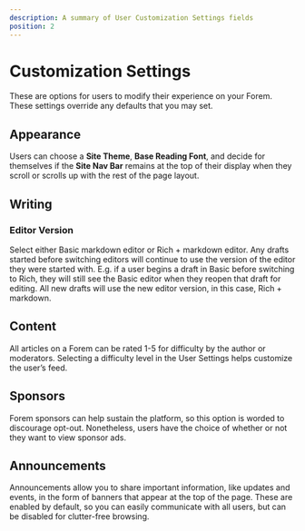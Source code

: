 ```yaml
---
description: A summary of User Customization Settings fields
position: 2
---
```


# Customization Settings

These are options for users to modify their experience on your Forem. These settings override any defaults that you may set.

## Appearance
Users can choose a **Site Theme**, **Base Reading Font**, and decide for themselves if the **Site Nav Bar** remains at the top of their display when they scroll or scrolls up with the rest of the page layout.

## Writing
### Editor Version
Select either Basic markdown editor or Rich + markdown editor. Any drafts started before switching editors will continue to use the version of the editor they were started with. E.g. if a user begins a draft in Basic before switching to Rich, they will still see the Basic editor when they reopen that draft for editing. All new drafts will use the new editor version, in this case, Rich + markdown.

## Content
All articles on a Forem can be rated 1-5 for difficulty by the author or moderators. Selecting a difficulty level in the User Settings helps customize the user’s feed.

## Sponsors
Forem sponsors can help sustain the platform, so this option is worded to discourage opt-out. Nonetheless, users have the choice of whether or not they want to view sponsor ads.

## Announcements
Announcements allow you to share important information, like updates and events, in the form of banners that appear at the top of the page. These are enabled by default, so you can easily communicate with all users, but can be disabled for clutter-free browsing.
